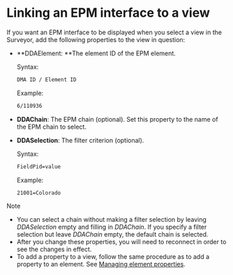 # Linking an EPM interface to a view

If you want an EPM interface to be displayed when you select a view in the Surveyor, add the following properties to the view in question:

- **DDAElement: **The element ID of the EPM element.

    Syntax:

    ```txt
    DMA ID / Element ID
    ```

    Example:

    ```txt
    6/110936
    ```

- **DDAChain**: The EPM chain (optional). Set this property to the name of the EPM chain to select.

- **DDASelection**: The filter criterion (optional).

    Syntax:

    ```txt
    FieldPid=value
    ```

    Example:

    ```txt
    21001=Colorado
    ```

> [!NOTE]
> -  You can select a chain without making a filter selection by leaving *DDASelection* empty and filling in *DDAChain*. If you specify a filter selection but leave *DDAChain* empty, the default chain is selected.
> -  After you change these properties, you will need to reconnect in order to see the changes in effect.
> -  To add a property to a view, follow the same procedure as to add a property to an element. See [Managing element properties](../../part_2/elements/Managing_element_properties.md).

 
